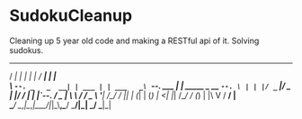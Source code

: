 # SudokuCleanup
Cleaning up 5 year old code and making a RESTful api of it. Solving sudokus.


 _____           _       _          _____       _                
/  ___|         | |     | |        /  ___|     | |               
\ `--. _   _  __| | ___ | | ___   _\ `--.  ___ | |_   _____ _ __ 
 `--. \ | | |/ _` |/ _ \| |/ / | | |`--. \/ _ \| \ \ / / _ \ '__|
/\__/ / |_| | (_| | (_) |   <| |_| /\__/ / (_) | |\ V /  __/ |   
\____/ \__,_|\__,_|\___/|_|\_\\__,_\____/ \___/|_| \_/ \___|_|   
                                                                 
                                                                 

